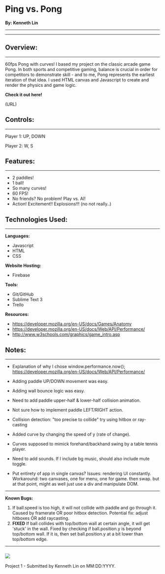 # Ping vs. Pong
**By: Kenneth Lin**
***********************
***********************

## Overview: 
***********************

60fps Pong with curves! I based my project on the classic arcade game Pong. In both sports and competitive gaming, balance is crucial in order for competitors to demonstrate skill - and to me, Pong represents the earliest iteration of that idea. I used HTML canvas and Javascript to create and render the physics and game logic. 

**Check it out here!** 

(URL)

## Controls:
***********************
Player 1: UP, DOWN

Player 2: W, S

## Features:
***********************
* 2 paddles!
* 1 ball!
* So many curves!
* 60 FPS!
* No friends? No problem! Play vs. AI!
* Action! Excitement!! Explosions!!! (no not really..)

## Technologies Used: 
***********************
**Languages:** 
* Javascript
* HTML
* CSS

**Website Hosting:** 
* Firebase

**Tools:** 
* Git/GitHub
* Sublime Text 3
* Trello

**Resources:** 
* https://developer.mozilla.org/en-US/docs/Games/Anatomy
* https://developer.mozilla.org/en-US/docs/Web/API/Performance/
* http://www.w3schools.com/graphics/game_intro.asp


## Notes:
***********************
- Explanation of why I chose window.performance.now();  
https://developer.mozilla.org/en-US/docs/Web/API/Performance/

- Adding paddle UP/DOWN movement was easy.
- Adding wall bounce logic was easy.
- Need to add paddle upper-half & lower-half collision animation.
- Not sure how to implement paddle LEFT/RIGHT action.
- Collision detection: "too precise to collide" try using hitbox or ray-casting
- Added curve by changing the speed of y (rate of change).
- Curves supposed to mimick forehand/backhand swing by a table tennis player.
- Need to add sounds. If I include bg music, should also include mute toggle.
- Put entirety of app in single canvas? Issues: rendering UI constantly. Workaround: two canvases, one for menu, one for game. then swap. but at that point, might as well just use a div and manipulate DOM.

*************************
**Known Bugs:** 
1. If ball.speed is too high, it will not collide with paddle and go through it. Caused by framerate OR poor hitbox detection. Potential fix: adjust hitboxes OR add raycasting.
2. **FIXED** If ball collides with top/bottom wall at certain angle, it will get 'stuck' in the wall. Fixed by checking if ball.position.y is beyond top/bottom wall. If it is, then set ball.position.y at a bit lower than top/bottom edge.

***************************
### ![](https://ga-dash.s3.amazonaws.com/production/assets/logo-9f88ae6c9c3871690e33280fcf557f33.png) 

Project 1 - Submitted by Kenneth Lin on MM:DD:YYYY.
